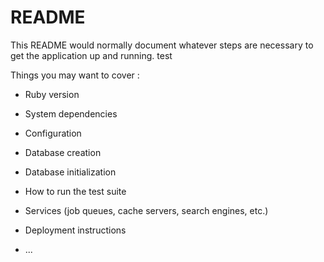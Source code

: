 # README

This README would normally document whatever steps are necessary to get the
application up and running.
test

Things you may want to cover :

* Ruby version

* System dependencies

* Configuration

* Database creation

* Database initialization

* How to run the test suite

* Services (job queues, cache servers, search engines, etc.)

* Deployment instructions

* ...
